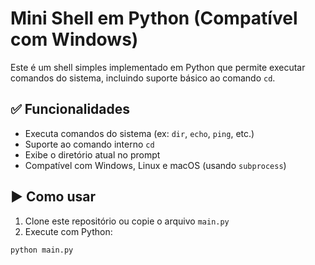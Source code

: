 # Mini Shell em Python (Compatível com Windows)

Este é um shell simples implementado em Python que permite executar comandos do sistema, incluindo suporte básico ao comando `cd`.

## ✅ Funcionalidades

- Executa comandos do sistema (ex: `dir`, `echo`, `ping`, etc.)
- Suporte ao comando interno `cd`
- Exibe o diretório atual no prompt
- Compatível com Windows, Linux e macOS (usando `subprocess`)

## ▶️ Como usar

1. Clone este repositório ou copie o arquivo `main.py`
2. Execute com Python:

```bash
python main.py
